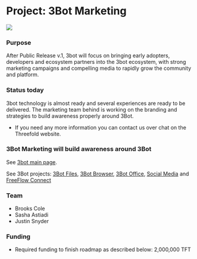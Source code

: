 # Project: 3Bot Marketing

![](https://www.consciousinternet.org/threefold/info/projects/3bot/3bot.jpg)

### Purpose

After Public Release v.1, 3bot will focus on bringing early adopters, developers and ecosystem partners into the 3bot ecosystem, with strong marketing campaigns and compelling media to rapidly grow the community and platform.

### Status today

3bot technology is almost ready and several experiences are ready to be delivered. The marketing team behind is working on the branding and strategies to build awareness properly around 3Bot.

- If you need any more information you can contact us over chat on the Threefold website.

### 3Bot Marketing will build awareness around 3Bot

See [3bot main page](3botproj).

See 3Bot projects: [3Bot Files](3botfiles), [3Bot Browser](3botbrowser), [3Bot Office](3botoffice.md), [Social Media](socialmedia_proj.md) and [FreeFlow Connect](freeflowconnect.md)

### Team

- Brooks Cole
- Sasha Astiadi
- Justin Snyder

### Funding

- Required funding to finish roadmap as described below: 2,000,000 TFT
